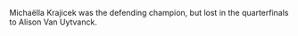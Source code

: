 Michaëlla Krajicek was the defending champion, but lost in the quarterfinals to Alison Van Uytvanck.
